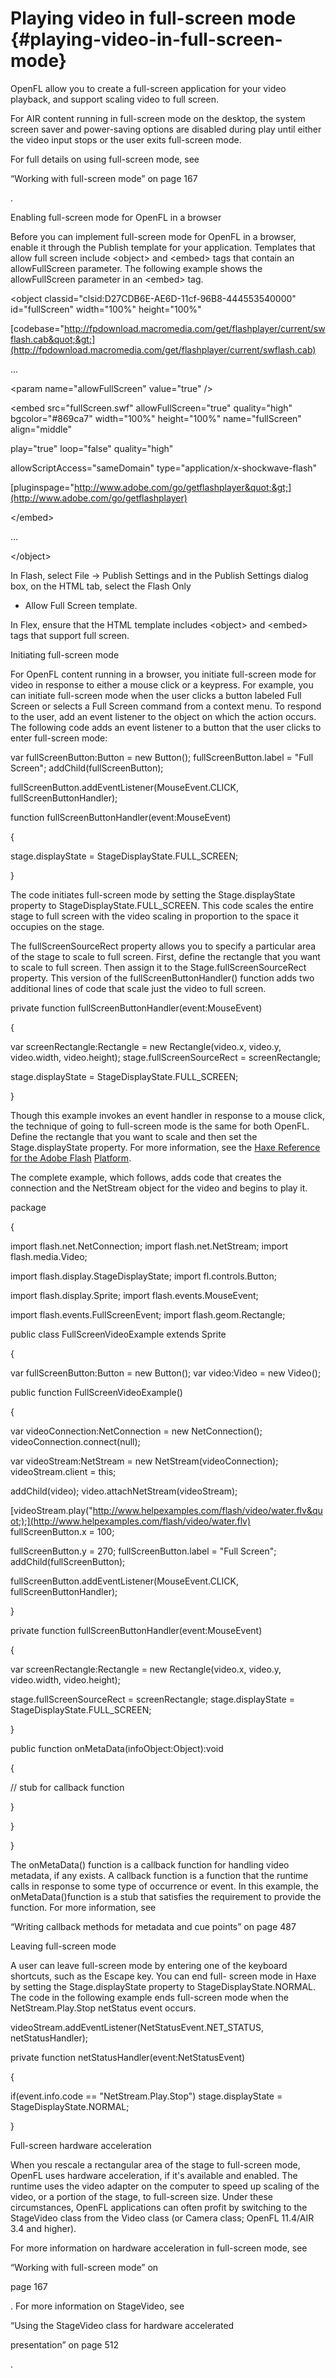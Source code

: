 # Playing video in full-screen mode {#playing-video-in-full-screen-mode}

OpenFL allow you to create a full-screen application for your video playback, and support scaling video to full screen.

For AIR content running in full-screen mode on the desktop, the system screen saver and power-saving options are disabled during play until either the video input stops or the user exits full-screen mode.

For full details on using full-screen mode, see

“Working with full-screen mode” on page 167

.

Enabling full-screen mode for OpenFL in a browser

Before you can implement full-screen mode for OpenFL in a browser, enable it through the Publish template for your application. Templates that allow full screen include &lt;object&gt; and &lt;embed&gt; tags that contain an allowFullScreen parameter. The following example shows the allowFullScreen parameter in an &lt;embed&gt; tag.

&lt;object classid=&quot;clsid:D27CDB6E-AE6D-11cf-96B8-444553540000&quot; id=&quot;fullScreen&quot; width=&quot;100%&quot; height=&quot;100%&quot;

[codebase=&quot;http://fpdownload.macromedia.com/get/flashplayer/current/swflash.cab&quot;&gt;](http://fpdownload.macromedia.com/get/flashplayer/current/swflash.cab)

...

&lt;param name=&quot;allowFullScreen&quot; value=&quot;true&quot; /&gt;

&lt;embed src=&quot;fullScreen.swf&quot; allowFullScreen=&quot;true&quot; quality=&quot;high&quot; bgcolor=&quot;#869ca7&quot; width=&quot;100%&quot; height=&quot;100%&quot; name=&quot;fullScreen&quot; align=&quot;middle&quot;

play=&quot;true&quot; loop=&quot;false&quot; quality=&quot;high&quot;

allowScriptAccess=&quot;sameDomain&quot; type=&quot;application/x-shockwave-flash&quot;

[pluginspage=&quot;http://www.adobe.com/go/getflashplayer&quot;&gt;](http://www.adobe.com/go/getflashplayer)

&lt;/embed&gt;

...

&lt;/object&gt;

In Flash, select File -&gt; Publish Settings and in the Publish Settings dialog box, on the HTML tab, select the Flash Only

- Allow Full Screen template.

In Flex, ensure that the HTML template includes &lt;object&gt; and &lt;embed&gt; tags that support full screen.

Initiating full-screen mode

For OpenFL content running in a browser, you initiate full-screen mode for video in response to either a mouse click or a keypress. For example, you can initiate full-screen mode when the user clicks a button labeled Full Screen or selects a Full Screen command from a context menu. To respond to the user, add an event listener to the object on which the action occurs. The following code adds an event listener to a button that the user clicks to enter full-screen mode:

var fullScreenButton:Button = new Button(); fullScreenButton.label = &quot;Full Screen&quot;; addChild(fullScreenButton);

fullScreenButton.addEventListener(MouseEvent.CLICK, fullScreenButtonHandler);

function fullScreenButtonHandler(event:MouseEvent)

{

stage.displayState = StageDisplayState.FULL_SCREEN;

}

The code initiates full-screen mode by setting the Stage.displayState property to StageDisplayState.FULL_SCREEN. This code scales the entire stage to full screen with the video scaling in proportion to the space it occupies on the stage.

The fullScreenSourceRect property allows you to specify a particular area of the stage to scale to full screen. First, define the rectangle that you want to scale to full screen. Then assign it to the Stage.fullScreenSourceRect property. This version of the fullScreenButtonHandler() function adds two additional lines of code that scale just the video to full screen.

private function fullScreenButtonHandler(event:MouseEvent)

{

var screenRectangle:Rectangle = new Rectangle(video.x, video.y, video.width, video.height); stage.fullScreenSourceRect = screenRectangle;

stage.displayState = StageDisplayState.FULL_SCREEN;

}

Though this example invokes an event handler in response to a mouse click, the technique of going to full-screen mode is the same for both OpenFL. Define the rectangle that you want to scale and then set the Stage.displayState property. For more information, see the [Haxe Reference for the Adobe Flash](http://help.adobe.com/en_US/FlashPlatform/reference/Haxe/3/index.html) [Platform](http://help.adobe.com/en_US/FlashPlatform/reference/Haxe/3/index.html).

The complete example, which follows, adds code that creates the connection and the NetStream object for the video and begins to play it.

package

{

import flash.net.NetConnection; import flash.net.NetStream; import flash.media.Video;

import flash.display.StageDisplayState; import fl.controls.Button;

import flash.display.Sprite; import flash.events.MouseEvent;

import flash.events.FullScreenEvent; import flash.geom.Rectangle;

public class FullScreenVideoExample extends Sprite

{

var fullScreenButton:Button = new Button(); var video:Video = new Video();

public function FullScreenVideoExample()

{

var videoConnection:NetConnection = new NetConnection(); videoConnection.connect(null);

var videoStream:NetStream = new NetStream(videoConnection); videoStream.client = this;

addChild(video); video.attachNetStream(videoStream);

[videoStream.play(&quot;http://www.helpexamples.com/flash/video/water.flv&quot;);](http://www.helpexamples.com/flash/video/water.flv) fullScreenButton.x = 100;

fullScreenButton.y = 270; fullScreenButton.label = &quot;Full Screen&quot;; addChild(fullScreenButton);

fullScreenButton.addEventListener(MouseEvent.CLICK, fullScreenButtonHandler);

}

private function fullScreenButtonHandler(event:MouseEvent)

{

var screenRectangle:Rectangle = new Rectangle(video.x, video.y, video.width, video.height);

stage.fullScreenSourceRect = screenRectangle; stage.displayState = StageDisplayState.FULL_SCREEN;

}

public function onMetaData(infoObject:Object):void

{

// stub for callback function

}

}

}

The onMetaData() function is a callback function for handling video metadata, if any exists. A callback function is a function that the runtime calls in response to some type of occurrence or event. In this example, the onMetaData()function is a stub that satisfies the requirement to provide the function. For more information, see

“Writing callback methods for metadata and cue points” on page 487

Leaving full-screen mode

A user can leave full-screen mode by entering one of the keyboard shortcuts, such as the Escape key. You can end full- screen mode in Haxe by setting the Stage.displayState property to StageDisplayState.NORMAL. The code in the following example ends full-screen mode when the NetStream.Play.Stop netStatus event occurs.

videoStream.addEventListener(NetStatusEvent.NET_STATUS, netStatusHandler);

private function netStatusHandler(event:NetStatusEvent)

{

if(event.info.code == &quot;NetStream.Play.Stop&quot;) stage.displayState = StageDisplayState.NORMAL;

}

Full-screen hardware acceleration

When you rescale a rectangular area of the stage to full-screen mode, OpenFL uses hardware acceleration, if it&#039;s available and enabled. The runtime uses the video adapter on the computer to speed up scaling of the video, or a portion of the stage, to full-screen size. Under these circumstances, OpenFL applications can often profit by switching to the StageVideo class from the Video class (or Camera class; OpenFL 11.4/AIR 3.4 and higher).

For more information on hardware acceleration in full-screen mode, see

“Working with full-screen mode” on

page 167

. For more information on StageVideo, see

“Using the StageVideo class for hardware accelerated

presentation” on page 512

.